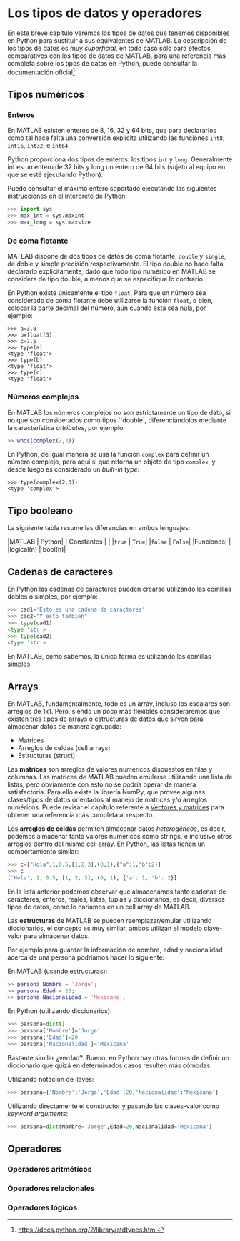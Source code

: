 ﻿# Los tipos de datos y operadores

En este breve capítulo veremos los tipos de datos que tenemos disponibles en Python para sustituir a 
sus equivalentes de MATLAB. La descripción de los tipos de datos es muy *superficial*, en todo caso 
sólo para efectos comparativos con los tipos de datos de MATLAB, para una referencia más completa 
sobre los tipos de datos en Python, puede consultar la documentación oficial[^types]

[^types]: <https://docs.python.org/2/library/stdtypes.html>

## Tipos numéricos

### Enteros

En MATLAB existen enteros de 8, 16, 32 y 64 bits, que para declararlos como tal hace falta una conversión 
explícita utilizando las funciones `int8`, `int16`, `int32`, e `int64`.

Python proporciona dos tipos de enteros: los tipos `int` y `long`. Generalmente int es un entero de 32 bits
y long un entero de 64 bits (sujeto al equipo en que se esté ejecutando Python).

Puede consultar el máximo entero soportado ejecutando las siguientes instrucciones en el intérprete de Python:

```python
>>> import sys
>>> max_int = sys.maxint 
>>> max_long = sys.maxsize
```

### De coma flotante

MATLAB dispone de dos tipos de datos de coma flotante: `double` y `single`, de doble y simple precisión 
respectivamente. El tipo double no hace falta declararlo explícitamente, dado que todo tipo numérico en MATLAB
se considera de tipo double, a menos que se especifique lo contrario.

En Python existe únicamente el tipo `float`. Para que un número sea considerado de coma flotante debe utilizarse
la función `float`, o bien, colocar la parte decimal del número, aún cuando esta sea nula, por ejemplo:

```pyhon
>>> a=3.0
>>> b=float(3)
>>> c=7.5
>>> type(a)
<type 'float'>
>>> type(b)
<type 'float'>
>>> type(c)
<type 'float'>
```


### Números complejos

En MATLAB los números complejos no son estrictamente un tipo de dato, si no que son considerados como tipos
``double`, diferenciándolos mediante la característica *attributes*, por ejemplo:

```matlab
>> whos(complex(2,3))
```

En Python, de igual manera se usa la función `complex` para definir un número complejo, pero aquí si que 
retorna un objeto de tipo `complex`, y desde luego es considerado un *built-in type*:

```
>>> type(complex(2,3))
<type 'complex'>
```


## Tipo booleano

La siguiente tabla resume las diferencias en ambos lenguajes:


|MATLAB   | Python|
| Constantes | |
|`true`   | `True`|
|`false` | `False`|
|Funciones| |
|logical(n) | bool(n)|


## Cadenas de caracteres

En Python las cadenas de caracteres pueden crearse utilizando las comillas dobles o simples, por ejemplo:

```python
>>> cad1='Esto es una cadena de caracteres'
>>> cad2="Y esto también"
>>> type(cad1)
<type 'str'>
>>> type(cad2)
<type 'str'>
```

En MATLAB, como sabemos, la única forma es utilizando las comillas simples.

## Arrays

En MATLAB, fundamentalmente, todo es un array, incluso los escalares son arreglos de 1x1. Pero, siendo 
un poco más flexibles consideraremos que existen tres tipos de arrays o estructuras de datos que sirven 
para almacenar datos de manera agrupada:

* Matrices
* Arreglos de celdas (cell arrays)
* Estructuras (struct)

Las **matrices** son arreglos de valores numéricos dispuestos en filas y columnas. Las matrices de MATLAB 
pueden emularse utilizando una lista de listas, pero obviamente con esto no se podría operar 
de manera satisfactoria. Para ello existe la librería NumPy, que provee algunas 
clases/tipos de datos orientados al manejo de matrices y/o arreglos numéricos. Puede revisar el 
capítulo referente a [Vectores y matrices]({#vectores-y-matrices}) para obtener una referencia 
más completa al respecto.

Los **arreglos de celdas** permiten almacenar datos *heterogéneos*, es decir, podemos almacenar tanto 
valores numéricos como strings, e inclusive otros arreglos dentro del mismo cell array. 
En Python, las listas tienen un comportamiento similar:

```python
>>> c=["Hola",1,0.5,[1,2,3],(0,1),{"a":1,"b":2}]
>>> c
['Hola', 1, 0.5, [1, 2, 3], (0, 1), {'a': 1, 'b': 2}]
```

En la lista anterior podemos observar que almacenamos tanto cadenas de caracteres, enteros, 
reales, listas, tuplas y diccionarios, es decir, diversos tipos de datos, como lo haríamos 
en un cell array de MATLAB.

Las **estructuras** de MATLAB se pueden reemplazar/emular utilizando diccionarios, el concepto 
es muy similar, ambos utilizan el modelo clave-valor para almacenar datos.

Por ejemplo para guardar la información de nombre, edad y nacionalidad  acerca de una persona 
podríamos hacer lo siguiente:

En MATLAB (usando estructuras):

```MATLAB
>> persona.Nombre = 'Jorge';
>> persona.Edad = 20;
>> persona.Nacionalidad = 'Mexicana';
```

En Python (utilizando diccionarios):

```python
>>> persona=dict()
>>> persona['Nombre']='Jorge'
>>> persona['Edad']=20
>>> persona['Nacionalidad']='Mexicana'
```

Bastante similar ¿verdad?. Bueno, en Python hay otras formas de definir un diccionario que quizá 
en determinados casos resulten más cómodas:

Utilizando notación de llaves:

```python
>>> persona={'Nombre':'Jorge','Edad':20,'Nacionalidad':'Mexicana'}
```

Utilizando directamente el constructor y pasando las claves-valor como *keyword arguments*:


```python
>>> persona=dict(Nombre='Jorge',Edad=20,Nacionalidad='Mexicana')
```

## Operadores

### Operadores aritméticos


### Operadores relacionales


### Operadores lógicos